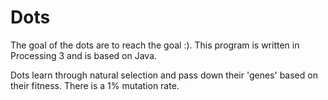 # Dots

The goal of the dots are to reach the goal :). This program is written in Processing 3 and is based on Java.

Dots learn through natural selection and pass down their 'genes' based on their fitness. There is a 1% mutation rate.
